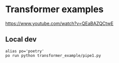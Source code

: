 # Transformer examples

https://www.youtube.com/watch?v=QEaBAZQCtwE

## Local dev

```
alias po='poetry'
po run python transformer_example/pipe1.py
```